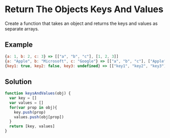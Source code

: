 # Return The Objects Keys And Values

Create a function that takes an object and returns the keys and values as separate arrays.

## Example

```javaScript
{a: 1, b: 2, c: 3} => [["a", "b", "c"], [1, 2, 3]]
{a: "Apple", b: "Microsoft", c: "Google"} => [["a", "b", "c"], ["Apple", "Microsoft", "Google"]]
{key1: true, key2: false, key3: undefined} => [["key1", "key2", "key3"], [true, false, undefined]]
```

## Solution
```javaScript
function keysAndValues(obj) {
  var key = []
  var values = []
  for(var prop in obj){
    key.push(prop)
    values.push(obj[prop])
  }
  return [key, values]
}
```

